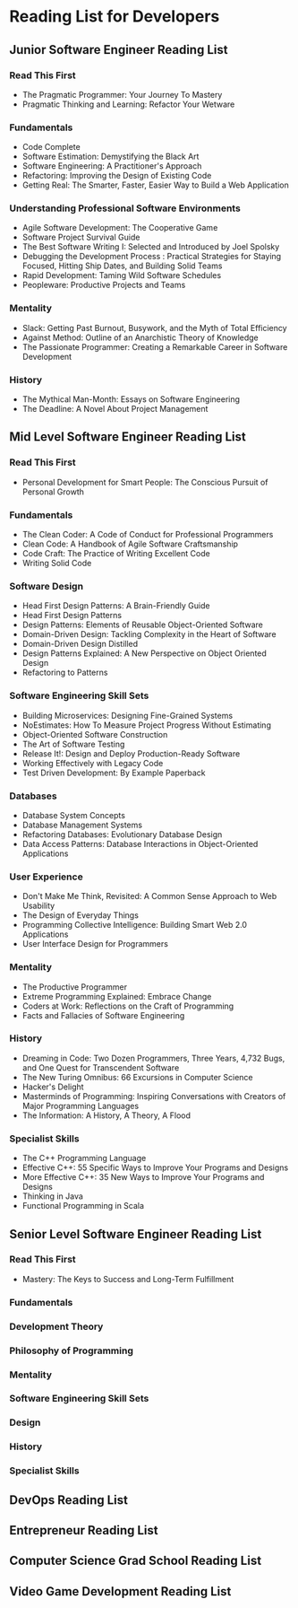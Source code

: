 # Reading List for Developers

## Junior Software Engineer Reading List
### Read This First
- The Pragmatic Programmer: Your Journey To Mastery
- Pragmatic Thinking and Learning: Refactor Your Wetware
### Fundamentals
- Code Complete
- Software Estimation: Demystifying the Black Art
- Software Engineering: A Practitioner's Approach
- Refactoring: Improving the Design of Existing Code
- Getting Real: The Smarter, Faster, Easier Way to Build a Web Application
### Understanding Professional Software Environments
- Agile Software Development: The Cooperative Game
- Software Project Survival Guide
- The Best Software Writing I: Selected and Introduced by Joel Spolsky
- Debugging the Development Process : Practical Strategies for Staying Focused, Hitting Ship Dates, and Building Solid Teams
- Rapid Development: Taming Wild Software Schedules
- Peopleware: Productive Projects and Teams 
### Mentality
- Slack: Getting Past Burnout, Busywork, and the Myth of Total Efficiency
- Against Method: Outline of an Anarchistic Theory of Knowledge
- The Passionate Programmer: Creating a Remarkable Career in Software Development 
### History
- The Mythical Man-Month: Essays on Software Engineering
- The Deadline: A Novel About Project Management
## Mid Level Software Engineer Reading List
### Read This First
- Personal Development for Smart People: The Conscious Pursuit of Personal Growth
### Fundamentals
- The Clean Coder: A Code of Conduct for Professional Programmers
- Clean Code: A Handbook of Agile Software Craftsmanship
- Code Craft: The Practice of Writing Excellent Code
- Writing Solid Code
### Software Design
- Head First Design Patterns: A Brain-Friendly Guide
- Head First Design Patterns
- Design Patterns: Elements of Reusable Object-Oriented Software
- Domain-Driven Design: Tackling Complexity in the Heart of Software
- Domain-Driven Design Distilled
- Design Patterns Explained: A New Perspective on Object Oriented Design
- Refactoring to Patterns
### Software Engineering Skill Sets
- Building Microservices: Designing Fine-Grained Systems
- NoEstimates: How To Measure Project Progress Without Estimating
- Object-Oriented Software Construction
- The Art of Software Testing
- Release It!: Design and Deploy Production-Ready Software
- Working Effectively with Legacy Code 
- Test Driven Development: By Example Paperback
### Databases
- Database System Concepts
- Database Management Systems
- Refactoring Databases: Evolutionary Database Design
- Data Access Patterns: Database Interactions in Object-Oriented Applications

### User Experience
- Don't Make Me Think, Revisited: A Common Sense Approach to Web Usability
- The Design of Everyday Things
- Programming Collective Intelligence: Building Smart Web 2.0 Applications
- User Interface Design for Programmers 
### Mentality
- The Productive Programmer
- Extreme Programming Explained: Embrace Change
- Coders at Work: Reflections on the Craft of Programming
- Facts and Fallacies of Software Engineering 
### History
- Dreaming in Code: Two Dozen Programmers, Three Years, 4,732 Bugs, and One Quest for Transcendent Software
- The New Turing Omnibus: 66 Excursions in Computer Science
- Hacker's Delight
- Masterminds of Programming: Inspiring Conversations with Creators of Major Programming Languages
- The Information: A History, A Theory, A Flood 
### Specialist Skills
- The C++ Programming Language
- Effective C++: 55 Specific Ways to Improve Your Programs and Designs
- More Effective C++: 35 New Ways to Improve Your Programs and Designs
- Thinking in Java
- Functional Programming in Scala
## Senior Level Software Engineer Reading List
### Read This First
- Mastery: The Keys to Success and Long-Term Fulfillment
### Fundamentals
### Development Theory
### Philosophy of Programming
### Mentality
### Software Engineering Skill Sets
### Design
### History
### Specialist Skills


## DevOps Reading List


## Entrepreneur Reading List



## Computer Science Grad School Reading List

## Video Game Development Reading List

